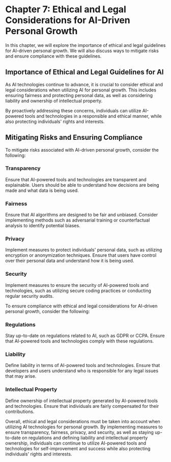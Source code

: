 Chapter 7: Ethical and Legal Considerations for AI-Driven Personal Growth
=========================================================================

In this chapter, we will explore the importance of ethical and legal guidelines for AI-driven personal growth. We will also discuss ways to mitigate risks and ensure compliance with these guidelines.

Importance of Ethical and Legal Guidelines for AI
-------------------------------------------------

As AI technologies continue to advance, it is crucial to consider ethical and legal considerations when utilizing AI for personal growth. This includes ensuring fairness and protecting personal data, as well as considering liability and ownership of intellectual property.

By proactively addressing these concerns, individuals can utilize AI-powered tools and technologies in a responsible and ethical manner, while also protecting individuals' rights and interests.

Mitigating Risks and Ensuring Compliance
----------------------------------------

To mitigate risks associated with AI-driven personal growth, consider the following:

### Transparency

Ensure that AI-powered tools and technologies are transparent and explainable. Users should be able to understand how decisions are being made and what data is being used.

### Fairness

Ensure that AI algorithms are designed to be fair and unbiased. Consider implementing methods such as adversarial training or counterfactual analysis to identify potential biases.

### Privacy

Implement measures to protect individuals' personal data, such as utilizing encryption or anonymization techniques. Ensure that users have control over their personal data and understand how it is being used.

### Security

Implement measures to ensure the security of AI-powered tools and technologies, such as utilizing secure coding practices or conducting regular security audits.

To ensure compliance with ethical and legal considerations for AI-driven personal growth, consider the following:

### Regulations

Stay up-to-date on regulations related to AI, such as GDPR or CCPA. Ensure that AI-powered tools and technologies comply with these regulations.

### Liability

Define liability in terms of AI-powered tools and technologies. Ensure that developers and users understand who is responsible for any legal issues that may arise.

### Intellectual Property

Define ownership of intellectual property generated by AI-powered tools and technologies. Ensure that individuals are fairly compensated for their contributions.

Overall, ethical and legal considerations must be taken into account when utilizing AI technologies for personal growth. By implementing measures to ensure transparency, fairness, privacy, and security, as well as staying up-to-date on regulations and defining liability and intellectual property ownership, individuals can continue to utilize AI-powered tools and technologies for self-improvement and success while also protecting individuals' rights and interests.
